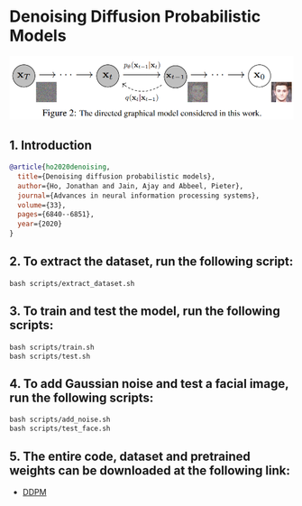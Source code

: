 # Denoising Diffusion Probabilistic Models

![arch](assets/arch.png)

## 1. Introduction

<!-- [ALGORITHM] -->

```BibTeX
@article{ho2020denoising,
  title={Denoising diffusion probabilistic models},
  author={Ho, Jonathan and Jain, Ajay and Abbeel, Pieter},
  journal={Advances in neural information processing systems},
  volume={33},
  pages={6840--6851},
  year={2020}
}
```

## 2. To extract the dataset, run the following script:
```shell
bash scripts/extract_dataset.sh
```

## 3. To train and test the model, run the following scripts:
```shell
bash scripts/train.sh
bash scripts/test.sh
```

## 4. To add Gaussian noise and test a facial image, run the following scripts:
```shell
bash scripts/add_noise.sh
bash scripts/test_face.sh
```

## 5. The entire code, dataset and pretrained weights can be downloaded at the following link:
* [DDPM](https://drive.google.com/file/d/1fJIHvSD7tEmHYv6cbiYJYREb7JqxOG6P/view?usp=sharing)
